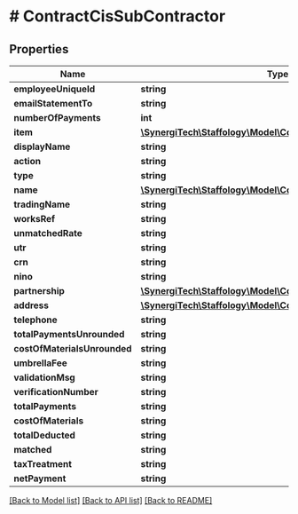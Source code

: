 # # ContractCisSubContractor

## Properties

Name | Type | Description | Notes
------------ | ------------- | ------------- | -------------
**employeeUniqueId** | **string** |  | [optional]
**emailStatementTo** | **string** |  | [optional]
**numberOfPayments** | **int** |  | [optional]
**item** | [**\SynergiTech\Staffology\Model\ContractCisSubContractorItem**](ContractCisSubContractorItem.md) |  | [optional]
**displayName** | **string** |  | [optional]
**action** | **string** |  | [optional]
**type** | **string** |  | [optional]
**name** | [**\SynergiTech\Staffology\Model\ContractRtiEmployeeName**](ContractRtiEmployeeName.md) |  | [optional]
**tradingName** | **string** |  | [optional]
**worksRef** | **string** |  | [optional]
**unmatchedRate** | **string** |  | [optional]
**utr** | **string** |  | [optional]
**crn** | **string** |  | [optional]
**nino** | **string** |  | [optional]
**partnership** | [**\SynergiTech\Staffology\Model\ContractCisPartnership**](ContractCisPartnership.md) |  | [optional]
**address** | [**\SynergiTech\Staffology\Model\ContractRtiEmployeeAddress**](ContractRtiEmployeeAddress.md) |  | [optional]
**telephone** | **string** |  | [optional]
**totalPaymentsUnrounded** | **string** |  | [optional]
**costOfMaterialsUnrounded** | **string** |  | [optional]
**umbrellaFee** | **string** |  | [optional]
**validationMsg** | **string** |  | [optional]
**verificationNumber** | **string** |  | [optional]
**totalPayments** | **string** |  | [optional]
**costOfMaterials** | **string** |  | [optional]
**totalDeducted** | **string** |  | [optional]
**matched** | **string** |  | [optional]
**taxTreatment** | **string** |  | [optional]
**netPayment** | **string** |  | [optional]

[[Back to Model list]](../../README.md#models) [[Back to API list]](../../README.md#endpoints) [[Back to README]](../../README.md)
